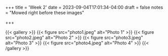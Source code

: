 +++
title = 'Week 2'
date = 2023-09-04T17:01:34-04:00
draft = false
notes = "Mowed right before these images"

+++

{{< gallery >}}
  {{< figure src="photo1.jpeg" alt="Photo 1" >}}
  {{< figure src="photo2.jpeg" alt="Photo 2" >}}
  {{< figure src="photo3.jpeg" alt="Photo 3" >}}
  {{< figure src="photo4.jpeg" alt="Photo 4" >}}
{{< /gallery >}}

